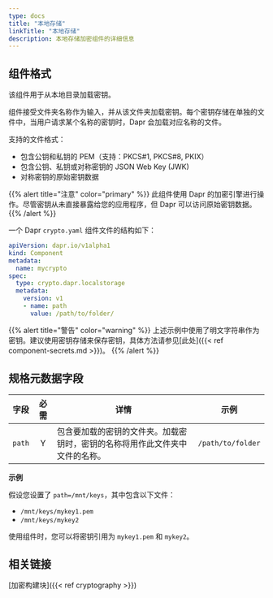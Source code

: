 ```yaml
---
type: docs
title: "本地存储"
linkTitle: "本地存储"
description: 本地存储加密组件的详细信息
---
```


## 组件格式

该组件用于从本地目录加载密钥。

组件接受文件夹名称作为输入，并从该文件夹加载密钥。每个密钥存储在单独的文件中，当用户请求某个名称的密钥时，Dapr 会加载对应名称的文件。

支持的文件格式：

- 包含公钥和私钥的 PEM（支持：PKCS#1, PKCS#8, PKIX）
- 包含公钥、私钥或对称密钥的 JSON Web Key (JWK)
- 对称密钥的原始密钥数据

{{% alert title="注意" color="primary" %}}
此组件使用 Dapr 的加密引擎进行操作。尽管密钥从未直接暴露给您的应用程序，但 Dapr 可以访问原始密钥数据。
{{% /alert %}}

一个 Dapr `crypto.yaml` 组件文件的结构如下：

```yaml
apiVersion: dapr.io/v1alpha1
kind: Component
metadata:
  name: mycrypto
spec:
  type: crypto.dapr.localstorage
  metadata:
    version: v1
    - name: path
      value: /path/to/folder/
```

{{% alert title="警告" color="warning" %}}
上述示例中使用了明文字符串作为密钥。建议使用密钥存储来保存密钥，具体方法请参见[此处]({{< ref component-secrets.md >}})。
{{% /alert %}}

## 规格元数据字段

| 字段              | 必需 | 详情 | 示例 |
|--------------------|:----:|------|------|
| `path`             | Y    | 包含要加载的密钥的文件夹。加载密钥时，密钥的名称将用作此文件夹中文件的名称。  | `/path/to/folder` |

**示例**

假设您设置了 `path=/mnt/keys`，其中包含以下文件：

- `/mnt/keys/mykey1.pem`
- `/mnt/keys/mykey2`

使用组件时，您可以将密钥引用为 `mykey1.pem` 和 `mykey2`。

## 相关链接
[加密构建块]({{< ref cryptography >}})
